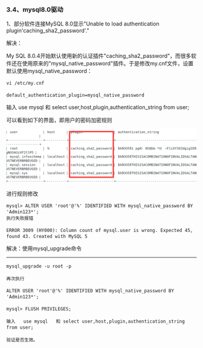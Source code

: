 ### 3.4、mysql8.0驱动

1、部分软件连接MySQL 8.0显示"Unable to load authentication plugin'caching_sha2_password'."

解决：

My SQL 8.0.4开始默认使用新的认证插件"caching_sha2_password"，而很多软件还在使用原来的"mysql_native_password"插件。于是修改my.cnf文件，设置默认使用mysql_native_password：

```
vi /etc/my.cnf

default_authentication_plugin=mysql_native_password
```

输入   use mysql   和 select user,host,plugin,authentication_string from user;

可以看到如下的界面，即用户的密码加密规则

![img](image/3.4.0.png)

进行规则修改

```
mysql> ALTER USER 'root'@'%' IDENTIFIED WITH mysql_native_password BY 'Admin123*';
执行失败报错

ERROR 3009 (HY000): Column count of mysql.user is wrong. Expected 45, found 43. Created with MySQL 5
```

解决：使用mysql_upgrade命令

***

```
mysql_upgrade -u root -p

再次执行

ALTER USER 'root'@'%' IDENTIFIED WITH mysql_native_password BY 'Admin123*';

mysql> FLUSH PRIVILEGES;

输入   use mysql   和 select user,host,plugin,authentication_string from user;

验证是否生效。
```



